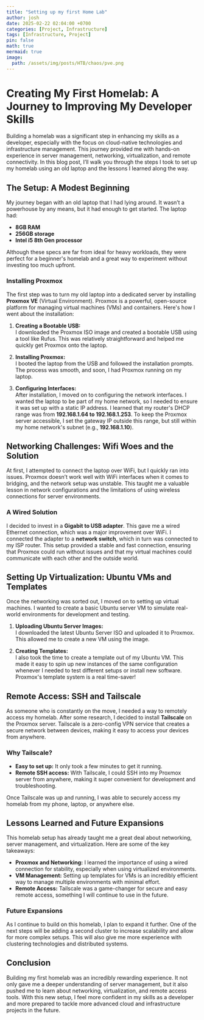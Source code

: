 ```yaml
---
title: "Setting up my first Home Lab"
author: josh
date: 2025-02-22 02:04:00 +0700
categories: [Project, Infrastructure]
tags: [Infrastructure, Project]
pin: false
math: true
mermaid: true
image:
  path: /assets/img/posts/HTB/chaos/pve.png
---
```


# Creating My First Homelab: A Journey to Improving My Developer Skills

Building a homelab was a significant step in enhancing my skills as a developer, especially with the focus on cloud-native technologies and infrastructure management. This journey provided me with hands-on experience in server management, networking, virtualization, and remote connectivity. In this blog post, I’ll walk you through the steps I took to set up my homelab using an old laptop and the lessons I learned along the way.

## The Setup: A Modest Beginning

My journey began with an old laptop that I had lying around. It wasn’t a powerhouse by any means, but it had enough to get started. The laptop had:

- **8GB RAM**
- **256GB storage**
- **Intel i5 8th Gen processor**

Although these specs are far from ideal for heavy workloads, they were perfect for a beginner's homelab and a great way to experiment without investing too much upfront.

### Installing Proxmox

The first step was to turn my old laptop into a dedicated server by installing **Proxmox VE** (Virtual Environment). Proxmox is a powerful, open-source platform for managing virtual machines (VMs) and containers. Here's how I went about the installation:

1. **Creating a Bootable USB:**  
   I downloaded the Proxmox ISO image and created a bootable USB using a tool like Rufus. This was relatively straightforward and helped me quickly get Proxmox onto the laptop.

2. **Installing Proxmox:**  
   I booted the laptop from the USB and followed the installation prompts. The process was smooth, and soon, I had Proxmox running on my laptop.

3. **Configuring Interfaces:**  
   After installation, I moved on to configuring the network interfaces. I wanted the laptop to be part of my home network, so I needed to ensure it was set up with a static IP address. I learned that my router's DHCP range was from **192.168.1.64 to 192.168.1.253**. To keep the Proxmox server accessible, I set the gateway IP outside this range, but still within my home network's subnet (e.g., **192.168.1.10**).

## Networking Challenges: Wifi Woes and the Solution

At first, I attempted to connect the laptop over WiFi, but I quickly ran into issues. Proxmox doesn’t work well with WiFi interfaces when it comes to bridging, and the network setup was unstable. This taught me a valuable lesson in network configurations and the limitations of using wireless connections for server environments.

### A Wired Solution

I decided to invest in a **Gigabit to USB adapter**. This gave me a wired Ethernet connection, which was a major improvement over WiFi. I connected the adapter to a **network switch**, which in turn was connected to my ISP router. This setup provided a stable and fast connection, ensuring that Proxmox could run without issues and that my virtual machines could communicate with each other and the outside world.

## Setting Up Virtualization: Ubuntu VMs and Templates

Once the networking was sorted out, I moved on to setting up virtual machines. I wanted to create a basic Ubuntu server VM to simulate real-world environments for development and testing.

1. **Uploading Ubuntu Server Images:**  
   I downloaded the latest Ubuntu Server ISO and uploaded it to Proxmox. This allowed me to create a new VM using the image.

2. **Creating Templates:**  
   I also took the time to create a template out of my Ubuntu VM. This made it easy to spin up new instances of the same configuration whenever I needed to test different setups or install new software. Proxmox's template system is a real time-saver!

## Remote Access: SSH and Tailscale

As someone who is constantly on the move, I needed a way to remotely access my homelab. After some research, I decided to install **Tailscale** on the Proxmox server. Tailscale is a zero-config VPN service that creates a secure network between devices, making it easy to access your devices from anywhere.

### Why Tailscale?

- **Easy to set up:** It only took a few minutes to get it running.
- **Remote SSH access:** With Tailscale, I could SSH into my Proxmox server from anywhere, making it super convenient for development and troubleshooting.

Once Tailscale was up and running, I was able to securely access my homelab from my phone, laptop, or anywhere else.

## Lessons Learned and Future Expansions

This homelab setup has already taught me a great deal about networking, server management, and virtualization. Here are some of the key takeaways:

- **Proxmox and Networking:** I learned the importance of using a wired connection for stability, especially when using virtualized environments.
- **VM Management:** Setting up templates for VMs is an incredibly efficient way to manage multiple environments with minimal effort.
- **Remote Access:** Tailscale was a game-changer for secure and easy remote access, something I will continue to use in the future.

### Future Expansions

As I continue to build on this homelab, I plan to expand it further. One of the next steps will be adding a second cluster to increase scalability and allow for more complex setups. This will also give me more experience with clustering technologies and distributed systems.

## Conclusion

Building my first homelab was an incredibly rewarding experience. It not only gave me a deeper understanding of server management, but it also pushed me to learn about networking, virtualization, and remote access tools. With this new setup, I feel more confident in my skills as a developer and more prepared to tackle more advanced cloud and infrastructure projects in the future.
